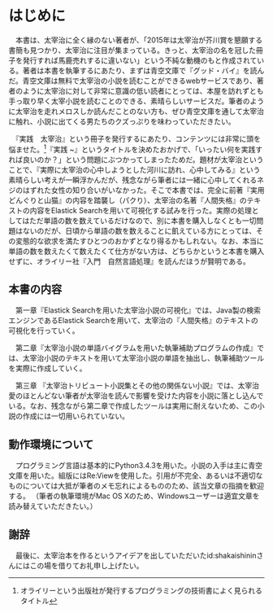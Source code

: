 はじめに
====

　本書は、太宰治に全く縁のない著者が、「2015年は太宰治が芥川賞を懇願する書簡も見つかり、太宰治に注目が集まっている。きっと、太宰治の名を冠した冊子を発行すれば馬鹿売れするに違いない」という不純な動機のもと作成されている。著者は本書を執筆するにあたり、まずは青空文庫で『グッド・バイ』を読んだ。青空文庫は無料で太宰治の小説を読むことができるwebサービスであり、著者のように太宰治に対して非常に意識の低い読者にとっては、本屋を訪れずとも手っ取り早く太宰小説を読むことのできる、素晴らしいサービスだ。筆者のように太宰治を走れメロスしか読んだことのない方も、ぜひ青空文庫を通して太宰治に触れ、小説に出てくる男たちのクズっぷりを味わっていただきたい。

　『実践　太宰治』という冊子を発行するにあたり、コンテンツには非常に頭を悩ませた。[^1]『実践 ~』というタイトルを決めたおかげで、「いったい何を実践すれば良いのか？」という問題にぶつかってしまったためだ。題材が太宰治ということで、『実際に太宰治の心中しようとした河川に訪れ、心中してみる』という素晴らしい考えが一瞬浮かんだが、残念ながら筆者には一緒に心中してくれるネジのはずれた女性の知り合いがいなかった。そこで本書では、完全に前著『実用　どんぐりと山猫』の内容を踏襲し（パクり）、太宰治の名著『人間失格』のテキストの内容をElastick Searchを用いて可視化する試みを行った。実際の処理としてはただ単語の数を数えているだけなので、別に本書を購入しなくとも一切問題はないのだが、日頃から単語の数を数えることに飢えている方にとっては、その変態的な欲求を満たすひとつのおかずとなり得るかもしれない。なお、本当に単語の数を数えたくて数えたくて仕方がない方は、どちらかというと本書を購入せずに、オライリー社『入門　自然言語処理』を読んだほうが賢明である。

[^1]: オライリーという出版社が発行するプログラミングの技術書によく見られるタイトル


## 本書の内容

　第一章『Elastick Searchを用いた太宰治小説の可視化』では、Java製の検索エンジンであるElastick Searchを用いて、太宰治の『人間失格』のテキストの可視化を行っていく。

　第二章『太宰治小説の単語バイグラムを用いた執筆補助プログラムの作成』では、太宰治小説のテキストを用いて太宰治小説の単語を抽出し、執筆補助ツールを実際に作成していく。

　第三章 『太宰治トリビュート小説集とその他の関係ない小説』では、太宰治愛のほとんどない筆者が太宰治を読んで影響を受けた内容を小説に落とし込んでいる。なお、残念ながら第二章で作成したツールは実用に耐えないため、この小説の作成には一切用いられていない。

## 動作環境について
　プログラミング言語は基本的にPython3.4.3を用いた。小説の入手は主に青空文庫を用いた。組版にはRe:Viewを使用した。引用が不完全、あるいは不適切なものについては大抵が筆者のメモ忘れによるもののため、該当文章の指摘を歓迎する。
（筆者の執筆環境がMac OS Xのため、Windowsユーザーは適宜文章を読み替えていただきたい。）

## 謝辞
　最後に、太宰治本を作るというアイデアを出していただいたid:shakaishininさんにはこの場を借りてお礼申し上げたい。
